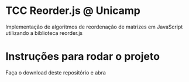 # TCC Reorder.js @ Unicamp
Implementação de algoritmos de reordenação de matrizes em JavaScript utilizando a biblioteca reorder.js
# Instruções para rodar o projeto
Faça o download deste repositório e abra 
